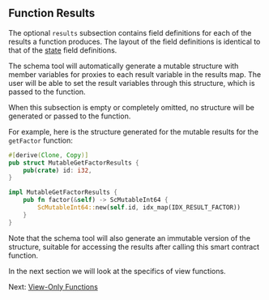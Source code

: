 ## Function Results

The optional `results` subsection contains field definitions for each of the results a
function produces. The layout of the field definitions is identical to that of
the [state](state.md) field definitions.

The schema tool will automatically generate a mutable structure with member variables for
proxies to each result variable in the results map. The user will be able to set the
result variables through this structure, which is passed to the function.

When this subsection is empty or completely omitted, no structure will be generated or
passed to the function.

For example, here is the structure generated for the mutable results for the `getFactor`
function:

```rust
#[derive(Clone, Copy)]
pub struct MutableGetFactorResults {
    pub(crate) id: i32,
}

impl MutableGetFactorResults {
    pub fn factor(&self) -> ScMutableInt64 {
        ScMutableInt64::new(self.id, idx_map(IDX_RESULT_FACTOR))
    }
}
```

Note that the schema tool will also generate an immutable version of the structure,
suitable for accessing the results after calling this smart contract function.

In the next section we will look at the specifics of view functions.

Next: [View-Only Functions](views.md)

